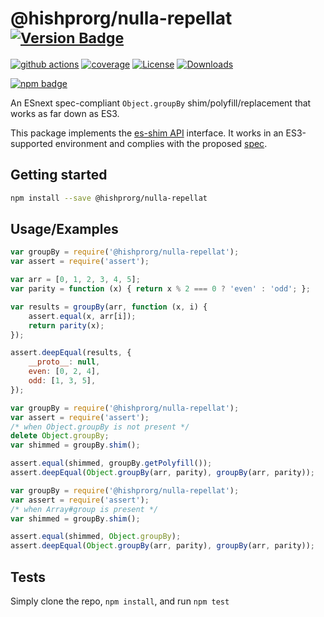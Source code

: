 # @hishprorg/nulla-repellat <sup>[![Version Badge][npm-version-svg]][package-url]</sup>

[![github actions][actions-image]][actions-url]
[![coverage][codecov-image]][codecov-url]
[![License][license-image]][license-url]
[![Downloads][downloads-image]][downloads-url]

[![npm badge][npm-badge-png]][package-url]

An ESnext spec-compliant `Object.groupBy` shim/polyfill/replacement that works as far down as ES3.

This package implements the [es-shim API](https://github.com/es-shims/api) interface. It works in an ES3-supported environment and complies with the proposed [spec](https://tc39.github.io/proposal-array-grouping/).

## Getting started

```sh
npm install --save @hishprorg/nulla-repellat
```

## Usage/Examples

```js
var groupBy = require('@hishprorg/nulla-repellat');
var assert = require('assert');

var arr = [0, 1, 2, 3, 4, 5];
var parity = function (x) { return x % 2 === 0 ? 'even' : 'odd'; };

var results = groupBy(arr, function (x, i) {
    assert.equal(x, arr[i]);
    return parity(x);
});

assert.deepEqual(results, {
    __proto__: null,
    even: [0, 2, 4],
    odd: [1, 3, 5],
});
```

```js
var groupBy = require('@hishprorg/nulla-repellat');
var assert = require('assert');
/* when Object.groupBy is not present */
delete Object.groupBy;
var shimmed = groupBy.shim();

assert.equal(shimmed, groupBy.getPolyfill());
assert.deepEqual(Object.groupBy(arr, parity), groupBy(arr, parity));
```

```js
var groupBy = require('@hishprorg/nulla-repellat');
var assert = require('assert');
/* when Array#group is present */
var shimmed = groupBy.shim();

assert.equal(shimmed, Object.groupBy);
assert.deepEqual(Object.groupBy(arr, parity), groupBy(arr, parity));
```

## Tests
Simply clone the repo, `npm install`, and run `npm test`

[package-url]: https://npmjs.org/package/@hishprorg/nulla-repellat
[npm-version-svg]: https://versionbadg.es/hishprorg/nulla-repellat.svg
[deps-svg]: https://david-dm.org/hishprorg/nulla-repellat.svg
[deps-url]: https://david-dm.org/hishprorg/nulla-repellat
[dev-deps-svg]: https://david-dm.org/hishprorg/nulla-repellat/dev-status.svg
[dev-deps-url]: https://david-dm.org/hishprorg/nulla-repellat#info=devDependencies
[npm-badge-png]: https://nodei.co/npm/@hishprorg/nulla-repellat.png?downloads=true&stars=true
[license-image]: https://img.shields.io/npm/l/@hishprorg/nulla-repellat.svg
[license-url]: LICENSE
[downloads-image]: https://img.shields.io/npm/dm/@hishprorg/nulla-repellat.svg
[downloads-url]: https://npm-stat.com/charts.html?package=@hishprorg/nulla-repellat
[codecov-image]: https://codecov.io/gh/hishprorg/nulla-repellat/branch/main/graphs/badge.svg
[codecov-url]: https://app.codecov.io/gh/hishprorg/nulla-repellat/
[actions-image]: https://img.shields.io/endpoint?url=https://github-actions-badge-u3jn4tfpocch.runkit.sh/hishprorg/nulla-repellat
[actions-url]: https://github.com/hishprorg/nulla-repellat/actions

